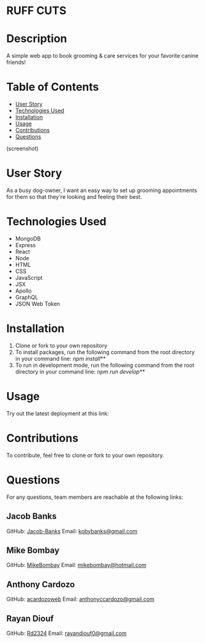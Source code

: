 # RUFF CUTS

# Description

A simple web app to book grooming & care services for your favorite canine friends!

# Table of Contents

* [User Story](#user-story)
* [Technologies Used](#technologies-used)
* [Installation](#installation)
* [Usage](#usage)
* [Contributions](#contributions)
* [Questions](*questions)

(screenshot)

# User Story

As a busy dog-owner, I want an easy way to set up grooming appointments for them so that they're looking and feeling their best.

# Technologies Used

- MongoDB
- Express
- React
- Node
- HTML
- CSS
- JavaScript
- JSX
- Apollo
- GraphQL
- JSON Web Token


# Installation

1. Clone or fork to your own repository
2. To install packages, run the following command from the root directory in your command line: _npm install_**
3. To run in development mode, run the following command from the root directory in your command line: _npm run develop_**

# Usage

Try out the latest deployment at this link: 

# Contributions

To contribute, feel free to clone or fork to your own repository.

# Questions

For any questions, team members are reachable at the following links:

## Jacob Banks

GitHub: [Jacob-Banks](https://github.com/Jacob-Banks)
Email: kobybanks@gmail.com

## Mike Bombay

GitHub: [MikeBombay](https://github.com/MikeBombay)
Email: mikebombay@hotmail.com

## Anthony Cardozo

GitHub: [acardozoweb](https://github.com/acardozoweb)
Email: anthonyccardozo@gmail.com

## Rayan Diouf

GitHub: [Rd2324](https://github.com/Rd2423)
Email: rayandiouf0@gmail.com
